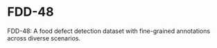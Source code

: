 # FDD-48
FDD-48: A food defect detection dataset with fine-grained annotations across diverse scenarios.
